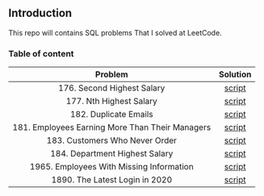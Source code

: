 ## Introduction 
This repo will contains SQL problems That I solved at LeetCode. 

### Table of content 

| Problem      | Solution |
| :-----------: | :-----------: |
| 176. Second Highest Salary| [script](sql_scripts/176.%20Second%20Highest%20Salary.sql)|
| 177. Nth Highest Salary| [script](sql_scripts/177.%20Nth%20Highest%20Salary.sql)|
| 182. Duplicate Emails| [script](sql_scripts/182.%20Duplicate%20Emails.sql)|
| 181. Employees Earning More Than Their Managers| [script](sql_scripts/181.%20Employees%20Earning%20More%20Than%20Their%20Managers.sql)|
| 183. Customers Who Never Order| [script](sql_scripts/183.%20Customers%20Who%20Never%20Order.sql)|
| 184. Department Highest Salary| [script](sql_scripts/184.%20Department%20Highest%20Salary.sql)|
| 1965. Employees With Missing Information| [script](sql_scripts/1965.%20Employees%20With%20Missing%20Information.sql)|
| 1890. The Latest Login in 2020| [script](sql_scripts/1890.%20The%20Latest%20Login%20in%202020.sql)|